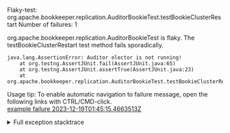         
Flaky-test: org.apache.bookkeeper.replication.AuditorBookieTest.testBookieClusterRestart
Number of failures: 1

org.apache.bookkeeper.replication.AuditorBookieTest is flaky. The testBookieClusterRestart test method fails sporadically.

```
java.lang.AssertionError: Auditor elector is not running!
	at org.testng.AssertJUnit.fail(AssertJUnit.java:65)
	at org.testng.AssertJUnit.assertTrue(AssertJUnit.java:23)
	at org.apache.bookkeeper.replication.AuditorBookieTest.testBookieClusterRestart(AuditorBookieTest.java:138)
```

Usage tip: To enable automatic navigation to failure message, open the following links with CTRL/CMD-click.  
[example failure 2023-12-19T01:45:15.4663513Z](https://github.com/apache/pulsar/actions/runs/7256136432/job/19768119945#step:11:275)  


<details>
<summary>Full exception stacktrace</summary>
<code><pre>
java.lang.AssertionError: Auditor elector is not running!
	at org.testng.AssertJUnit.fail(AssertJUnit.java:65)
	at org.testng.AssertJUnit.assertTrue(AssertJUnit.java:23)
	at org.apache.bookkeeper.replication.AuditorBookieTest.testBookieClusterRestart(AuditorBookieTest.java:138)
	at java.base/jdk.internal.reflect.NativeMethodAccessorImpl.invoke0(Native Method)
	at java.base/jdk.internal.reflect.NativeMethodAccessorImpl.invoke(NativeMethodAccessorImpl.java:77)
	at java.base/jdk.internal.reflect.DelegatingMethodAccessorImpl.invoke(DelegatingMethodAccessorImpl.java:43)
	at java.base/java.lang.reflect.Method.invoke(Method.java:568)
	at org.testng.internal.invokers.MethodInvocationHelper.invokeMethod(MethodInvocationHelper.java:139)
	at org.testng.internal.invokers.InvokeMethodRunnable.runOne(InvokeMethodRunnable.java:47)
	at org.testng.internal.invokers.InvokeMethodRunnable.call(InvokeMethodRunnable.java:76)
	at org.testng.internal.invokers.InvokeMethodRunnable.call(InvokeMethodRunnable.java:11)
	at java.base/java.util.concurrent.FutureTask.run(FutureTask.java:264)
	at java.base/java.util.concurrent.ThreadPoolExecutor.runWorker(ThreadPoolExecutor.java:1136)
	at java.base/java.util.concurrent.ThreadPoolExecutor$Worker.run(ThreadPoolExecutor.java:635)
	at java.base/java.lang.Thread.run(Thread.java:840)

</pre></code>
</details>

